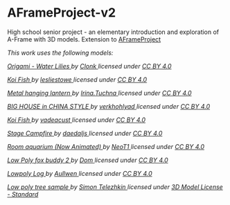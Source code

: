 # AFrameProject-v2
High school senior project - an elementary introduction and exploration of A-Frame with 3D models. Extension to <a href="https://github.com/azheng9096/AFrameProject"> AFrameProject </a>



<p><i>This work uses the following models:</i>
  
  <i><a href="https://sketchfab.com/3d-models/origami-water-lilies-b02aeabe3e0b461cb214c90e5a6b3b75"> Origami - Water Lilies </a> by <a href="https://sketchfab.com/Clonk"> Clonk </a> licensed under <a href="https://creativecommons.org/licenses/by/4.0/">CC BY 4.0</a></i>

  <i><a href="https://sketchfab.com/3d-models/koi-fish-f7e2e4858f2f438aa2832566220199f4"> Koi Fish </a> by <a href="https://sketchfab.com/lesliestowe"> lesliestowe </a>licensed under <a href="https://creativecommons.org/licenses/by/4.0/">CC BY 4.0</a></i>
  
  <i><a href="https://sketchfab.com/3d-models/metal-hanging-lantern-1bdbe7ea2e5242948f6cd7cccfd7206e"> Metal hanging lantern </a> by <a href="https://sketchfab.com/Irina.Tuchna"> Irina.Tuchna </a>licensed under <a href="https://creativecommons.org/licenses/by/4.0/">CC BY 4.0</a></i>
  
  <i><a href="https://sketchfab.com/3d-models/big-house-in-china-style-51cf395851ee4b84ad179fbe28b60194"> BIG HOUSE in CHINA STYLE </a> by <a href="https://sketchfab.com/verkhohlyad"> verkhohlyad </a>licensed under <a href="https://creativecommons.org/licenses/by/4.0/">CC BY 4.0</a></i>
  
  <i><a href="https://sketchfab.com/3d-models/koi-fish-0cc8a85a63a747ee93ea36cb5c1ca82a"> Koi Fish </a> by <a href="https://sketchfab.com/vadeacust"> vadeacust </a>licensed under <a href="https://creativecommons.org/licenses/by/4.0/">CC BY 4.0</a></i>
  
  <i><a href="https://sketchfab.com/3d-models/stage-campfire-04e2f89dff504a1db0d62c2fc0788d6e"> Stage Campfire </a> by <a href="https://sketchfab.com/daedalJS"> daedaljs </a>licensed under <a href="https://creativecommons.org/licenses/by/4.0/">CC BY 4.0</a></i>
  
  <i><a href="https://sketchfab.com/3d-models/room-aquarium-now-animated-3d2177c3e90a4379b3484d811c013284"> Room aquarium (Now Animated) </a> by <a href="https://sketchfab.com/Denis.Filatov"> NeoT1 </a>licensed under <a href="https://creativecommons.org/licenses/by/4.0/">CC BY 4.0</a></i>
  
  <i><a href="https://sketchfab.com/3d-models/low-poly-fox-buddy-2-93c14ee5d1854fffb78f9fdab836167d"> Low Poly fox buddy 2 </a> by <a href="https://sketchfab.com/halftom"> Dom </a>licensed under <a href="https://creativecommons.org/licenses/by/4.0/">CC BY 4.0</a></i>
  
  <i><a href="https://sketchfab.com/3d-models/lowpoly-log-d6ac4f98d1e24554ba541ba86de713bc"> Lowpoly Log </a> by <a href="https://sketchfab.com/Aullwen"> Aullwen </a>licensed under <a href="https://creativecommons.org/licenses/by/4.0/">CC BY 4.0</a></i>
  
  <i><a href="https://www.turbosquid.com/3d-models/sample-trees-c4d-free/1008420"> Low poly tree sample </a> by <a href="https://www.turbosquid.com/Search/Artists/Simon-Telezhkin"> Simon Telezhkin </a>licensed under <a href="https://blog.turbosquid.com/turbosquid-3d-model-license/">3D Model License - Standard</a></i>

</p>
